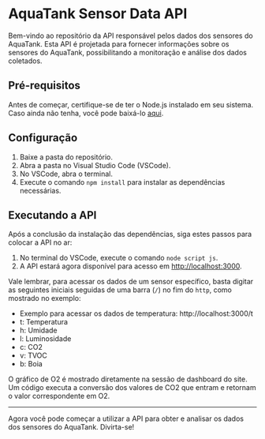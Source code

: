# AquaTank Sensor Data API

Bem-vindo ao repositório da API responsável pelos dados dos sensores do AquaTank. Esta API é projetada para fornecer informações sobre os sensores do AquaTank, possibilitando a monitoração e análise dos dados coletados.

## Pré-requisitos

Antes de começar, certifique-se de ter o Node.js instalado em seu sistema. Caso ainda não tenha, você pode baixá-lo [aqui]([link](https://nodejs.org/en)).

## Configuração

1. Baixe a pasta do repositório.
2. Abra a pasta no Visual Studio Code (VSCode).
3. No VSCode, abra o terminal.
4. Execute o comando `npm install` para instalar as dependências necessárias.

## Executando a API

Após a conclusão da instalação das dependências, siga estes passos para colocar a API no ar:

1. No terminal do VSCode, execute o comando `node script js`.
2. A API estará agora disponível para acesso em [http://localhost:3000](http://localhost:3000).

Vale lembrar, para acessar os dados de um sensor específico, basta digitar as seguintes iniciais seguidas de uma barra (`/`) no fim do `http`, como mostrado no exemplo:
* Exemplo para acessar os dados de temperatura: http://localhost:3000/t
* t: Temperatura
* h: Umidade
* l: Luminosidade
* c: CO2
* v: TVOC
* b: Boia

O gráfico de O2 é mostrado diretamente na sessão de dashboard do site. Um código executa a conversão dos valores de CO2 que entram e retornam o valor correspondente em O2.

---

Agora você pode começar a utilizar a API para obter e analisar os dados dos sensores do AquaTank. Divirta-se!
